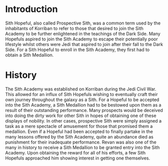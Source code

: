 # Introduction
Sith Hopeful, also called Prospective Sith, was a common term used by the inhabitants of Korriban to refer to those that desired to join the Sith Academy to be further enlightened in the teachings of the Dark Side.
Many Hopefuls aspired to join the Sith Academy to escape their potentially poor lifestyle whilst others were Jedi that aspired to join after their fall to the Dark Side.
For a Sith Hopeful to enroll in the Sith Academy, they first had to obtain a Sith Medallion.

# History
The Sith Academy was established on Korriban during the Jedi Civil War.
This allowed for an influx of Sith Hopefuls wishing to eventually craft their own journey throughout the galaxy as a Sith.
For a Hopeful to be accepted into the Sith Academy, a Sith Medallion had to be bestowed upon them as a result of their outstanding performance.
Many prospects would be deceived into doing the dirty work for other Sith in hopes of obtaining one of these displays of nobility.
In other cases, prospective Sith were simply assigned a task as a mere spectacle of amusement for those that promised them a medallion.
Even if a Hopeful had been accepted to finally partake in the many lessons offered by the Sith Academy, quite an abundance died as punishment for their inadequate performance.
Revan was also one of the many in history to receive a Sith Medallion to be granted entry into the Sith Academy.
Upon obtaining the reward for all of his efforts, a few Sith Hopefuls approached him showing interest in getting one themselves.